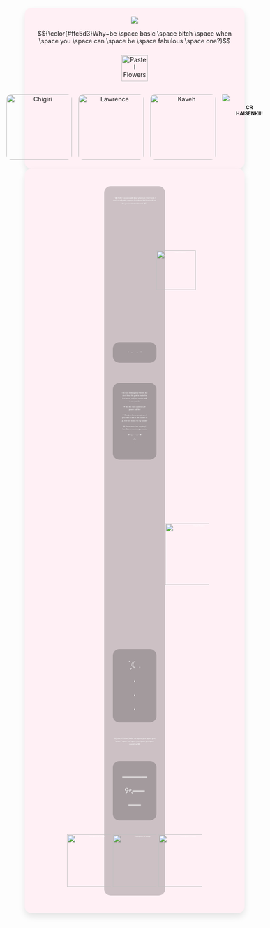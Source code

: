 <div align="center" style="background: #fff0f5; padding: 20px; border-radius: 15px; box-shadow: 0 8px 15px rgba(0, 0, 0, 0.1);">
  
<img src="https://media.tenor.com/08VGcHIcmW4AAAAi/coquette-aesthetic.gif">

   $${\color{#ffc5d3}Why~be \space basic \space bitch \space when \space you \space can \space be \space fabulous \space one?}$$


  <div>
    <img src="https://media.tenor.com/sTxe2B_rR5UAAAAi/bow-cute.gif" alt="Pastel Flowers" height="60" style="margin: 10px;">
  </div>


  <!-- GIF Section -->
  <div style="display: flex; justify-content: center; gap: 15px; margin-top: 20px;">
    <!-- Chigiri GIF -->
    <img src="https://img1.picmix.com/output/stamp/normal/4/9/0/6/2656094_00162.png" 
         alt="Chigiri" 
         style="border-radius: 10px; height: 150px;">
    <!-- Lawrence GIF -->
    <img src="https://c.tenor.com/zUC4vehjmPMAAAAC/tenor.gif" 
         alt="Lawrence" 
         style="border-radius: 10px; height: 150px;">
    <!-- Kaveh GIF -->
    <img src="https://media.tenor.com/7HWWxEieQk0AAAAi/kaveh-genshin-impact.gif" 
         alt="Kaveh" 
         style="border-radius: 10px; height: 150px;">
    
<img src="https://media.tenor.com/08VGcHIcmW4AAAAi/coquette-aesthetic.gif">
    
### <sup><sub>CR HAISENKII!</sub></sup>

  </div>

</div>

<div align="center" style="background: #fff0f5; padding: 20px; border-radius: 15px; box-shadow: 0 8px 15px rgba(0, 0, 0, 0.1);">
  
<div style="color: white; text-align: center; font-family: Arial, sans-serif; font-size: 4px; line-height: 1.6; margin: 20px auto; max-width: 100px; border-radius: 15px; background: rgba(0, 0, 0, 0.2); padding: 20px;">
  
  ⋆˚✿˖ Hello! I occasionally draw whenever I feel like it. I don't usually take requests but please feel free to do so! It's good motivation for me! ˖✿˚⋆

 <div>
   <img src="https://media.tenor.com/6pYB1NjecKEAAAAi/agenturleben-hannover.gif" alt="Pastel Flowers" height="90" style="margin: 100px;">
  </div>  

  <div style="color: white; text-align: center; font-family: Arial, sans-serif; font-size: 4px; line-height: 1.6; margin: 20px auto; max-width: 100px; border-radius: 15px; background: rgba(0, 0, 0, 0.2); padding: 20px;">
  ✦•┈๑⋅⋯ ⋯⋅๑┈·✦
  </div>

  <br>
  
<div style="color: white; text-align: center; font-family: Arial, sans-serif; font-size: 4px; line-height: 1.6; margin: 20px auto; max-width: 100px; border-radius: 15px; background: rgba(0, 0, 0, 0.2); padding: 20px;">
  I do love making new friends, but don't have the guts to make the first move, so if you want to talk to me, just do! <br>

  <br> 
  ִ𖤐 Not the most open to c+h! please ask first <br>
  <br>
  ִ𖤐 Barely online on ponytown, if you want to talk to me
  outside of pt, feel free to ask for my socials! <br>
  <br> 
  ִ𖤐 Recommend me anything! from Anime, movies, games etc.<br>
  <br>
  ✦•┈๑⋅⋯ ⋯⋅๑┈·✦<br>

  ₊✧₊<br>
   .<br>
   .<br>
   .<br>

 </div>
<br>
 <div>
   <img src="https://static.myfigurecollection.net/upload/pictures/2024/10/29/4189867.gif" alt="Pastel Flowers" height="140" style="margin: 120px;">
  </div>  
  
<br>

<div style="color: white; text-align: center; font-family: Arial, sans-serif; font-size: 20px; line-height: 1.6; margin: 20px auto; max-width: 100px; border-radius: 15px; background: rgba(0, 0, 0, 0.2); padding: 20px;">
࣪ ִֶָ☾. <br>
 .<br>
 .<br>
 .<br>
</div>

<br>

$${\color{#5584ad}'Make~me \space your \space god, \space I \space can \space give \space you \space everything'}$$ <br>

<div style="color: white; text-align: center; font-family: Arial, sans-serif; font-size: 20px; line-height: 1.6; margin: 20px auto; max-width: 100px; border-radius: 15px; background: rgba(0, 0, 0, 0.2); padding: 20px;">
────୨ৎ────
</div>
  <br><br>

<div style="display: flex; justify-content: center; gap: 5px;">
<img src="https://media.tenor.com/uxOSA3WdnrcAAAAi/rabbit-bunny.gif" alt="Description of image" width="120" height="120">
<img src="https://media.tenor.com/ln8alPDzursAAAAi/rabbit-bunny.gif" alt="Description of image" width="120" height="120">
<img src="https://media.tenor.com/eHfyi0dPwIYAAAAi/rabbit-bunny.gif" alt="Description of image" width="120" height="120">
